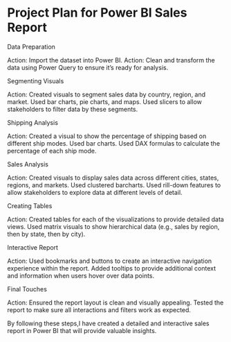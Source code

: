 # Project Plan for Power BI Sales Report

Data Preparation

Action: Import the dataset into Power BI. Action: Clean and transform the data using Power Query to ensure it’s ready for analysis.

Segmenting Visuals

Action: Created visuals to segment sales data by country, region, and market. Used bar charts, pie charts, and maps. Used slicers to allow stakeholders to filter data by these segments.

Shipping Analysis

Action: Created a visual to show the percentage of shipping based on different ship modes. Used bar charts. Used DAX formulas to calculate the percentage of each ship mode.

Sales Analysis

Action: Created visuals to display sales data across different cities, states, regions, and markets. Used clustered barcharts. Used rill-down features to allow stakeholders to explore data at different levels of detail.

Creating Tables

Action: Created tables for each of the visualizations to provide detailed data views. Used matrix visuals to show hierarchical data (e.g., sales by region, then by state, then by city).

Interactive Report

Action: Used bookmarks and buttons to create an interactive navigation experience within the report. Added tooltips to provide additional context and information when users hover over data points.

Final Touches

Action: Ensured the report layout is clean and visually appealing. Tested the report to make sure all interactions and filters work as expected.

By following these steps,I have created a detailed and interactive sales report in Power BI that will provide valuable insights.
